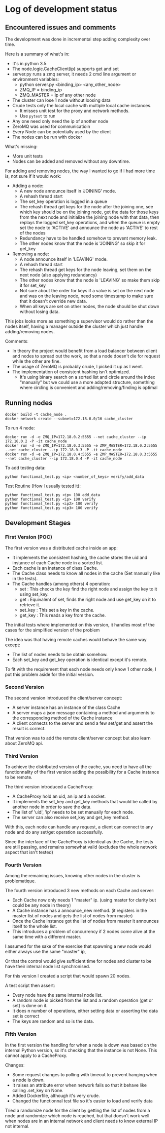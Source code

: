 # Log of development status

## Encountered issues and comments

The development was done in incremental step adding complexity over time.

Here is a summary of what's in:
  - It's in python 3.5
  - The node.logic.CacheClient(ip) supports get and set
  - server.py runs a zmq server, it needs 2 cmd line argument or environment variables:
    * python server.py <binding_ip> <any_other_node>
    * ZMQ_IP = binding_ip
    * ZMQ_MASTER = ip of any other node
  - The cluster can lose 1 node without loosing data
  - Crude tests only the local cache with multiple local cache instances.
    * It misses unit test for the proxy and network methods.
    * Use `pytest` to run
  - Any one need only need the ip of another node
  - ZeroMQ was used for communicatioin
  - Every Node can be potentially used by the client
  - The nodes can be run with docker

What's missing:
  - More unit tests
  - Nodes can be added and removed without any downtime.
  
For adding and removing nodes, the way I wanted to go if I had more time is, not sure if it would work:
  - Adding a node:
    - A new node announce itself in 'JOINING' mode.
    - A rehash thread start
    - The set_key operation is logged in a queue
    - The rehash thread get keys for the node after the joining one, see which key should be on the joining node,
    get the data for those keys from the next node and initialize the joining node with that data, then replays the
    logged set_key operations, and when the queue is empty set the node to 'ACTIVE' and announce the node as 'ACTIVE'
     to rest of the nodes
    - Redundancy have to be handled somehow to prevent memory leak.
    - The other nodes know that the node is 'JOINING' so skip it for get_key
  - Removing a node:
    - A node announce itself in 'LEAVING' mode.
    - A rehash thread start
    - The rehash thread get keys for the node leaving, set them on the next node (also applying redundancy)
    - The other nodes know that the node is 'LEAVING' so make them skip it for set_key
    - Not sure about the order for keys if a value is set on the next node and was on the leaving node, need some timestamp to make sure that it doesn't override new data.
    - When all keys are set on other nodes, the node should be shut down without losing data.

This jobs looks more as something a supervisor would do rather than the nodes itself, having a manager outside the cluster which just handle adding/removing nodes.


Comments:
  - In theory the project would benefit from a load balancer between client and nodes to spread out the work, so that a node doesn't die for request while the other are fine.
  - The usage of ZeroMQ is probably crude, I picked it up as I went.
  - The implementation of consistent hashing isn't optimized.
    * It's using binary search on a sorted list and circle around the index "manually"
    but we could use a more adapted structure, something where circling is convenient and adding/removing/finding is optimal

## Running nodes

    docker build -t cache_node .
    docker network create --subnet=172.18.0.0/16 cache_cluster
To run 4 node:

    docker run -d -e ZMQ_IP=172.18.0.2:5555 --net cache_cluster --ip 172.18.0.2 -P -it cache_node
    docker run -d -e ZMQ_IP=172.18.0.3:5555 -e ZMP_MASTER=172.18.0.2:5555 --net cache_cluster --ip 172.18.0.3 -P -it cache_node 
    docker run -d -e ZMQ_IP=172.18.0.4:5555 -e ZMP_MASTER=172.18.0.3:5555 --net cache_cluster --ip 172.18.0.4 -P -it cache_node 

To add testing data:

    python functional_test.py <ip> <number_of_keys> verify/add_data
    
Test Routine (How I usually tested it):
    
    python functional_test.py <ip> 100 add_data
    python functional_test.py <ip> 100 verify
    python functional_test.py <ip2> 100 verify
    python functional_test.py <ip3> 100 verify
    
## Development Stages

### First Version (POC)

The first version was a distributed cache inside an app:
  - It implements the consistent hashing, the cache stores the uid and instance of each Cache node in a sorted list.
  - Each cache is an instance of class Cache.
  - The Cache class needs to know all nodes in the cache (Set manually like in the tests).
  - The Cache handles (among others) 4 operation:
    - set : This checks the key find the right node and assign the key to it using set_key.
    - get : Equivalent of set, finds the right node and use get_key on it to retrieve it.
    - set_key : This set a key in the cache.
    - get_key : This reads a key from the cache.

The initial tests where implemented on this version, it handles most of the cases for the simplified version of the problem

The idea was that having remote caches would behave the same way except:
  - The list of nodes needs to be obtain somehow.
  - Each set_key and get_key operation is identical except it's remote.

To fit with the requirement that each node needs only know 1 other node, I put this problem aside for the initial version.

### Second Version

The second version introduced the client/server concept:
  - A server instance has an instance of the class Cache
  - A server maps a json message containing a method and arguments to the corresponding method of the Cache instance
  - A client connects to the server and send a few set/get and assert the result is correct.

That version was to add the remote client/server concept but also learn about ZeroMQ api.

### Third Version

To achieve the distributed version of the cache, you need to have all the functionnality of the first version adding the possibility for
 a Cache instance to be remote.

The third version introduced a CacheProxy:
  - A CacheProxy hold an uid, an ip and a socket.
  - It implements the set_key and get_key methods that would be called by another node in order to save the data.
  - The list of 'uid', 'ip' needs to be set manually for each node.
  - The server can also receive set_key and get_key method.

With this, each node can handle any request, a client can connect to any node and do any set/get operation successfully.

Since the interface of the CacheProxy is identical as the Cache, the tests are still passing, and remains somewhat valid (excludes the whole network aspect that isn't tested)

### Fourth Version

Among the remaining issues, knowing other nodes in the cluster is problematique.

The fourth version introduced 3 new methods on each Cache and server:
  - Each Cache now only needs 1 "master" ip. (using master for clarity but could be any node in theory)
  - A Cache instance has a announce_new method. (it registers in the master list of nodes and gets the list of nodes from master)
  - Once the Cache instance got the list of nodes from master it announces itself to the whole list.
  - This introduces a problem of concurrency if 2 nodes come alive at the same time with a different master.

I assumed for the sake of the exercise that spawning a new node would either always use the same "master" ip,

Or that the control would give sufficient time for nodes and cluster to be have their internal node list synchronised.

For this version I created a script that would spawn 20 nodes.

A test script then assert:
  - Every node have the same internal node list.
  - A random node is picked from the list and a random operation (get or set) is done on it.
  - It does n number of operations, either setting data or asserting the data set is correct
  - The keys are random and so is the data.

### Fifth Version

In the first version the handling for when a node is down was based on the internal Python version, so it's checking that the instance is not None.
This cannot apply to a CacheProxy.

Changes:
  - Some request changes to polling with timeout to prevent hanging when a node is down.
  - It raises an attribute error when network fails so that it behave like calling .set_key on None.
  - Added Dockerfile, although it's very crude.
  - Changed the functionnal test file so it's easier to load and verify data

Tried a randomize node for the client by getting the list of nodes from a node and randomize which node is reached, but that doesn't work well when nodes are in an internal network and client needs to know external IP not internal.